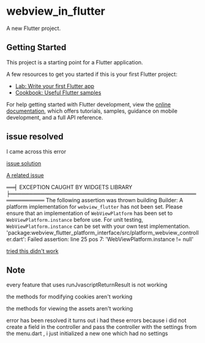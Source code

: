 # webview_in_flutter

A new Flutter project.

## Getting Started

This project is a starting point for a Flutter application.

A few resources to get you started if this is your first Flutter project:

- [Lab: Write your first Flutter app](https://docs.flutter.dev/get-started/codelab)
- [Cookbook: Useful Flutter samples](https://docs.flutter.dev/cookbook)

For help getting started with Flutter development, view the
[online documentation](https://docs.flutter.dev/), which offers tutorials,
samples, guidance on mobile development, and a full API reference.

## issue resolved

I came across this error

[issue solution](<https://github.com/flutter/flutter/issues/121412>)

[A related issue](<https://github.com/flutter/flutter/issues/120017>)

══╡ EXCEPTION CAUGHT BY WIDGETS LIBRARY ╞═══════════════════════════════════════════════════════════
The following assertion was thrown building Builder:
A platform implementation for `webview_flutter` has not been set. Please ensure that an
implementation of `WebViewPlatform` has been set to `WebViewPlatform.instance` before use. For unit
testing, `WebViewPlatform.instance` can be set with your own test implementation.
'package:webview_flutter_platform_interface/src/platform_webview_controller.dart':
Failed assertion: line 25 pos 7: 'WebViewPlatform.instance != null'

[tried this didn't work](<https://github.com/flutter/flutter/issues/108801#issuecomment-1367490174>)

## Note  

every feature that uses runJvascriptReturnResult is not working

the methods for modifying cookies aren't working

the methods for viewing the assets aren't working

error has been resolved it turns out i had these errors because i did not create a field in the controller and pass the controller with the settings from the menu.dart , i just initialized a new one which had no settings
